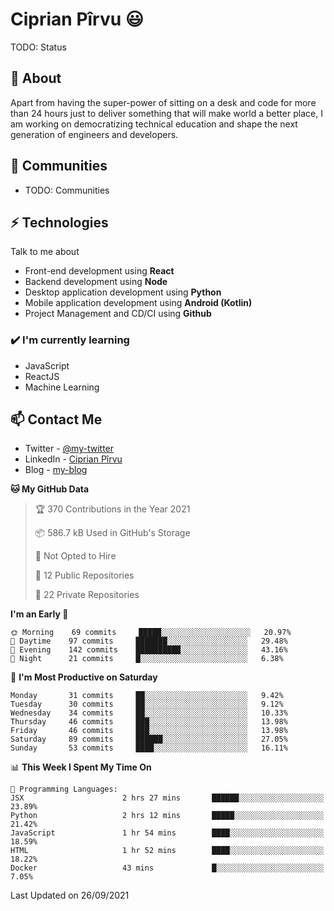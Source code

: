 # Ciprian Pîrvu 😃

TODO: Status

## 🧐 About

Apart from having the super-power of sitting on a desk and code for more than 24 hours just to deliver something that will make world a better place, I am working on democratizing technical education and shape the next generation of engineers and developers.

## 👯 Communities

-   TODO: Communities

## ⚡ Technologies

Talk to me about

-   Front-end development using **React**
-   Backend development using **Node**
-   Desktop application development using **Python**
-   Mobile application development using **Android (Kotlin)**
-   Project Management and CD/CI using **Github**

### ✔️ I'm currently learning

-   JavaScript
-   ReactJS
-   Machine Learning

## 📫 Contact Me

-   Twitter - [@my-twitter]()
-   LinkedIn - [Ciprian Pîrvu](https://www.linkedin.com/in/p%C3%AErvu-ciprian-cristian-4415991b1/)
-   Blog - [my-blog]()

<!--START_SECTION:waka-->
**🐱 My GitHub Data** 

> 🏆 370 Contributions in the Year 2021
 > 
> 📦 586.7 kB Used in GitHub's Storage 
 > 
> 🚫 Not Opted to Hire
 > 
> 📜 12 Public Repositories 
 > 
> 🔑 22 Private Repositories  
 > 
**I'm an Early 🐤** 

```text
🌞 Morning    69 commits     █████░░░░░░░░░░░░░░░░░░░░   20.97% 
🌆 Daytime    97 commits     ███████░░░░░░░░░░░░░░░░░░   29.48% 
🌃 Evening    142 commits    ██████████░░░░░░░░░░░░░░░   43.16% 
🌙 Night      21 commits     █░░░░░░░░░░░░░░░░░░░░░░░░   6.38%

```
📅 **I'm Most Productive on Saturday** 

```text
Monday       31 commits     ██░░░░░░░░░░░░░░░░░░░░░░░   9.42% 
Tuesday      30 commits     ██░░░░░░░░░░░░░░░░░░░░░░░   9.12% 
Wednesday    34 commits     ██░░░░░░░░░░░░░░░░░░░░░░░   10.33% 
Thursday     46 commits     ███░░░░░░░░░░░░░░░░░░░░░░   13.98% 
Friday       46 commits     ███░░░░░░░░░░░░░░░░░░░░░░   13.98% 
Saturday     89 commits     ██████░░░░░░░░░░░░░░░░░░░   27.05% 
Sunday       53 commits     ████░░░░░░░░░░░░░░░░░░░░░   16.11%

```


📊 **This Week I Spent My Time On** 

```text
💬 Programming Languages: 
JSX                      2 hrs 27 mins       ██████░░░░░░░░░░░░░░░░░░░   23.89% 
Python                   2 hrs 12 mins       █████░░░░░░░░░░░░░░░░░░░░   21.42% 
JavaScript               1 hr 54 mins        ████░░░░░░░░░░░░░░░░░░░░░   18.59% 
HTML                     1 hr 52 mins        ████░░░░░░░░░░░░░░░░░░░░░   18.22% 
Docker                   43 mins             █░░░░░░░░░░░░░░░░░░░░░░░░   7.05%

```


 Last Updated on 26/09/2021
<!--END_SECTION:waka-->
